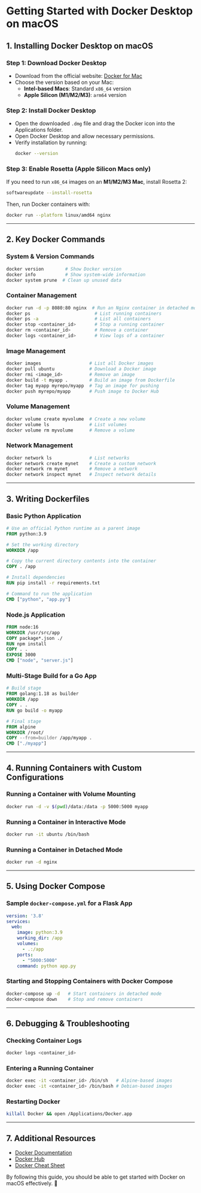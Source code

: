 # Getting Started with Docker Desktop on macOS

## 1. Installing Docker Desktop on macOS

### Step 1: Download Docker Desktop
- Download from the official website: [Docker for Mac](https://www.docker.com/products/docker-desktop)
- Choose the version based on your Mac:
  - **Intel-based Macs**: Standard `x86_64` version
  - **Apple Silicon (M1/M2/M3)**: `arm64` version

### Step 2: Install Docker Desktop
- Open the downloaded `.dmg` file and drag the Docker icon into the Applications folder.
- Open Docker Desktop and allow necessary permissions.
- Verify installation by running:
  ```sh
  docker --version
  ```

### Step 3: Enable Rosetta (Apple Silicon Macs only)
If you need to run `x86_64` images on an **M1/M2/M3 Mac**, install Rosetta 2:
  ```sh
  softwareupdate --install-rosetta
  ```
  Then, run Docker containers with:
  ```sh
  docker run --platform linux/amd64 nginx
  ```

---

## 2. Key Docker Commands

### **System & Version Commands**
```sh
docker version        # Show Docker version
docker info           # Show system-wide information
docker system prune  # Clean up unused data
```

### **Container Management**
```sh
docker run -d -p 8080:80 nginx  # Run an Nginx container in detached mode
docker ps                        # List running containers
docker ps -a                     # List all containers
docker stop <container_id>       # Stop a running container
docker rm <container_id>         # Remove a container
docker logs <container_id>       # View logs of a container
```

### **Image Management**
```sh
docker images                  # List all Docker images
docker pull ubuntu             # Download a Docker image
docker rmi <image_id>          # Remove an image
docker build -t myapp .        # Build an image from Dockerfile
docker tag myapp myrepo/myapp  # Tag an image for pushing
docker push myrepo/myapp       # Push image to Docker Hub
```

### **Volume Management**
```sh
docker volume create myvolume  # Create a new volume
docker volume ls               # List volumes
docker volume rm myvolume      # Remove a volume
```

### **Network Management**
```sh
docker network ls              # List networks
docker network create mynet    # Create a custom network
docker network rm mynet        # Remove a network
docker network inspect mynet   # Inspect network details
```

---

## 3. Writing Dockerfiles

### **Basic Python Application**
```dockerfile
# Use an official Python runtime as a parent image
FROM python:3.9

# Set the working directory
WORKDIR /app

# Copy the current directory contents into the container
COPY . /app

# Install dependencies
RUN pip install -r requirements.txt

# Command to run the application
CMD ["python", "app.py"]
```

### **Node.js Application**
```dockerfile
FROM node:16
WORKDIR /usr/src/app
COPY package*.json ./
RUN npm install
COPY . .
EXPOSE 3000
CMD ["node", "server.js"]
```

### **Multi-Stage Build for a Go App**
```dockerfile
# Build stage
FROM golang:1.18 as builder
WORKDIR /app
COPY . .
RUN go build -o myapp

# Final stage
FROM alpine
WORKDIR /root/
COPY --from=builder /app/myapp .
CMD ["./myapp"]
```

---

## 4. Running Containers with Custom Configurations

### **Running a Container with Volume Mounting**
```sh
docker run -d -v $(pwd)/data:/data -p 5000:5000 myapp
```

### **Running a Container in Interactive Mode**
```sh
docker run -it ubuntu /bin/bash
```

### **Running a Container in Detached Mode**
```sh
docker run -d nginx
```

---

## 5. Using Docker Compose

### **Sample `docker-compose.yml` for a Flask App**
```yaml
version: '3.8'
services:
  web:
    image: python:3.9
    working_dir: /app
    volumes:
      - .:/app
    ports:
      - "5000:5000"
    command: python app.py
```

### **Starting and Stopping Containers with Docker Compose**
```sh
docker-compose up -d   # Start containers in detached mode
docker-compose down    # Stop and remove containers
```

---

## 6. Debugging & Troubleshooting

### **Checking Container Logs**
```sh
docker logs <container_id>
```

### **Entering a Running Container**
```sh
docker exec -it <container_id> /bin/sh   # Alpine-based images
docker exec -it <container_id> /bin/bash # Debian-based images
```

### **Restarting Docker**
```sh
killall Docker && open /Applications/Docker.app
```

---

## 7. Additional Resources
- [Docker Documentation](https://docs.docker.com/)
- [Docker Hub](https://hub.docker.com/)
- [Docker Cheat Sheet](https://github.com/wsargent/docker-cheat-sheet)

By following this guide, you should be able to get started with Docker on macOS effectively. 🚀